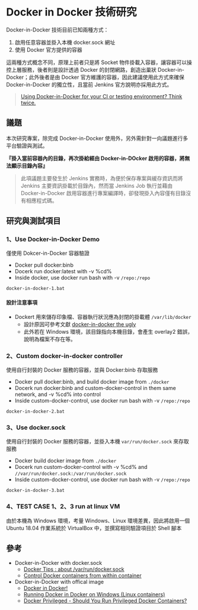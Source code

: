 # Docker in Docker 技術研究

Docker-in-Docker 技術目前已知兩種方式：

1. 啟用任意容器並掛入本機 docker.sock 網址
2. 使用 Docker 官方提供的容器

這兩種方式概念不同，原理上前者只是將 Socket 物件掛載入容器，讓容器可以操控上層服務，後者則是設計透過 Docker 的封閉網路，創造出巢狀 Docker-in-Docker；此外後者是由 Docker 官方維護的容器，因此建議使用此方式來確保 Docker-in-Docker 的獨立性，且當前 Jenkins 官方說明亦採用此方式。
> [Using Docker-in-Docker for your CI or testing environment? Think twice.](https://jpetazzo.github.io/2015/09/03/do-not-use-docker-in-docker-for-ci/)

## 議題

本次研究專案，除完成 Docker-in-Docker 使用外，另外需針對一向議題進行多平台驗證與測試。

**『掛入當前容器內的目錄，再次掛給經由 Docker-in-DOcker 啟用的容器，將無法顯示目錄內容』**
> 此項議題主要發生於 Jenkins 實務時，為便於保存專案與緩存資訊而將 Jenkins 主要資訊掛載於目錄內，然而當 Jenkins Job 執行並藉由 Docker-in-Docker 啟用容器進行專案編譯時，卻發現掛入內容僅有目錄沒有相應程式碼。

## 研究與測試項目

### 1、Use Docker-in-Docker Demo

僅使用 Dokcer-in-Docker 容器驗證

+ Docker pull docker:binb
+ Docerk run docker:latest with -v %cd%
+ Inside docker, use docker run bash with -v ```/repo:/repo```

```
docker-in-docker-1.bat
```

#### 設計注意事項

+ Dockert 用來儲存印象檔、容器執行狀況應為封閉的掛載體 ```/var/lib/docker```
    - 設計原因可參考文獻 [docker-in-docker the ugly](https://jpetazzo.github.io/2015/09/03/do-not-use-docker-in-docker-for-ci/#docker-in-docker-the-ugly)
    - 此外若在 Windows 環境，該目錄指向本機目錄，會產生 overlay2 錯誤，說明為檔案不存在等。

### 2、Custom docker-in-docker controller

使用自行封裝的 Docker 服務的容器，並與 Docker:binb 存取服務

+ Docker pull docker:binb, and build docker image from ```./docker```
+ Docerk run docker:binb and custom-docker-control in them same network, and -v %cd% into control
+ Inside custom-docker-control, use docker run bash with -v ```/repo:/repo```

```
docker-in-docker-2.bat
```

### 3、Use docker.sock

使用自行封裝的 Docker 服務的容器，並掛入本機 ```var/run/docker.sock``` 來存取服務

+ Docker build docker image from ```./docker```
+ Docerk run custom-docker-control with -v %cd% and ```//var/run/docker.sock:/var/run/docker.sock```
+ Inside custom-docker-control, use docker run bash with -v ```/repo:/repo```

```
docker-in-docker-3.bat
```

### 4、TEST CASE 1、2、3 run at linux VM

由於本機為 Windows 環境，考量 Windows、Linux 環境差異，因此將啟用一個 Ubuntu 18.04 作業系統於 VirtualBox 中，並撰寫相同驗證項目於 Shell 腳本

## 參考

+ Docker-in-Docker with docker.sock
    - [Docker Tips : about /var/run/docker.sock](https://betterprogramming.pub/about-var-run-docker-sock-3bfd276e12fd)
    - [Control Docker containers from within container](https://fredrikaverpil.github.io/2018/12/14/control-docker-containers-from-within-container/)
+ Docker-in-Docker with offical image
    - [Docker in Docker!](https://hub.docker.com/_/docker)
    - [Running Docker in Docker on Windows (Linux containers)](https://tomgregory.com/running-docker-in-docker-on-windows/)
    - [Docker Privileged - Should You Run Privileged Docker Containers?](https://phoenixnap.com/kb/docker-privileged)
